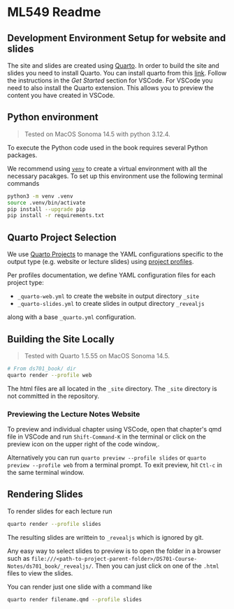 # ML549 Readme

## Development Environment Setup for website and slides

The site and slides are created using [Quarto](https://quarto.org/). In order to
build the site and slides you need to install Quarto. You can install quarto from
this [link](https://quarto.org/docs/get-started/). Follow the instructions in the
*Get Started* section for VSCode. For VSCode you need to also install the 
Quarto extension. This allows you to preview the content you have created in VSCode.

## Python environment

> Tested on MacOS Sonoma 14.5 with python 3.12.4.

To execute the Python code used in the book requires several Python packages. 

We recommend using [`venv`](https://docs.python.org/3/library/venv.html) to
create a virtual environment with all the necessary pacakges. To set up this
environment use the following terminal commands

```sh
python3 -m venv .venv
source .venv/bin/activate
pip install --upgrade pip
pip install -r requirements.txt
```

## Quarto Project Selection

We use [Quarto Projects](https://quarto.org/docs/projects/quarto-projects.html)
to manage the YAML configurations specific to the 
output type (e.g. website or lecture slides) using 
[project profiles](https://quarto.org/docs/projects/profiles.html).

Per profiles documentation, we define YAML configuration files for each project
type:

* `_quarto-web.yml`  to create the website in output directory `_site`
* `_quarto-slides.yml` to create slides in output directory `_revealjs`

along with a base `_quarto.yml` configuration.


## Building the Site Locally

> Tested with Quarto 1.5.55 on MacOS Sonoma 14.5.

```sh
# From ds701_book/ dir
quarto render --profile web
```

The html files are all located in the `_site` directory. The `_site` directory is
not committed in the repository.

### Previewing the Lecture Notes Website

To preview and individual chapter using VSCode, open that chapter's qmd file in 
VSCode and run `Shift-Command-K` in the terminal or click on the preview icon
on the upper right of the code window,.

Alternatively you can run `quarto preview --profile slides` or 
`quarto preview --profile web` from a terminal prompt.
To exit preview, hit `Ctl-c` in the same terminal window.

## Rendering Slides

To render slides for each lecture run
```sh
quarto render --profile slides
```
The resulting slides are writtein to `_revealjs` which
is ignored by git.

Any easy way to select slides to preview is to open the folder in a browser
such as `file:///<path-to-project-parent-folder>/DS701-Course-Notes/ds701_book/_revealjs/`.
Then you can just click on one of the `.html` files to view the slides.

You can render just one slide with a command like
```sh
quarto render filename.qmd --profile slides
```
